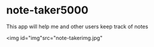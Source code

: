 # note-taker5000
This app will help me and other users keep track of notes 


<img id="img"src="note-takerimg.jpg"
